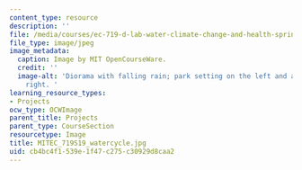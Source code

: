 ```yaml
---
content_type: resource
description: ''
file: /media/courses/ec-719-d-lab-water-climate-change-and-health-spring-2019/cb4bc4f1539e1f47c275c30929d8caa2_MITEC_719S19_watercycle.jpg
file_type: image/jpeg
image_metadata:
  caption: Image by MIT OpenCourseWare.
  credit: ''
  image-alt: 'Diorama with falling rain; park setting on the left and asphalt on the
    right. '
learning_resource_types:
- Projects
ocw_type: OCWImage
parent_title: Projects
parent_type: CourseSection
resourcetype: Image
title: MITEC_719S19_watercycle.jpg
uid: cb4bc4f1-539e-1f47-c275-c30929d8caa2
---
```

